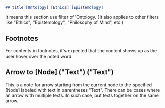 ```markdown
## title [Ontology] [Ethics] [Epistemology]
```
It means this section use filter of 'Ontology. (It also applies to other filters like "Ethics", "Epistemology", "Philosophy of Mind", etc.)

## Footnotes

For contents in footnotes, it's expected that the content shows up as the user hover over the noted word.

## Arrow to [Node] ("Text") ("Text")

This is a note for arrow starting from the current node to the specified [Node] labeled with text in parentheses "Text". There can be cases where an arrow with multiple texts. In such case, put texts together on the same arrow.





